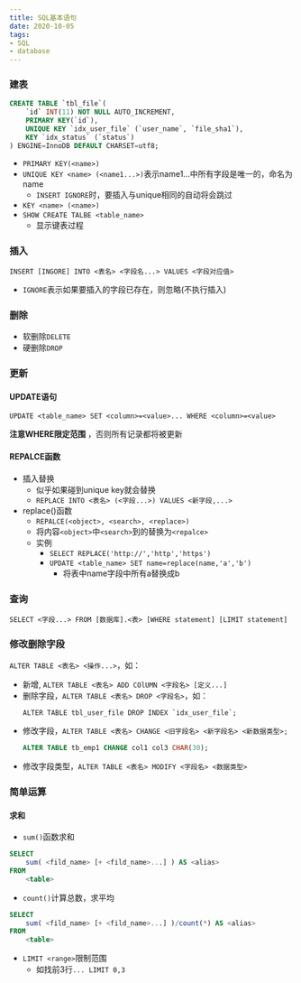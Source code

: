 ```yaml
---
title: SQL基本语句
date: 2020-10-05
tags: 
- SQL
- database
---
```



### 建表

```sql
CREATE TABLE `tbl_file`(
    `id` INT(11) NOT NULL AUTO_INCREMENT,
    PRIMARY KEY(`id`),
    UNIQUE KEY `idx_user_file` (`user_name`, `file_sha1`),
    KEY `idx_status` (`status`)
) ENGINE=InnoDB DEFAULT CHARSET=utf8;
```

- `PRIMARY KEY(<name>)`
- `UNIQUE KEY <name> (<name1...>)`表示name1...中所有字段是唯一的，命名为name
    * `INSERT IGNORE`时，要插入与unique相同的自动将会跳过
- `KEY <name> (<name>)`
- `SHOW CREATE TALBE <table_name>`
    * 显示键表过程


### 插入

`INSERT [INGORE] INTO <表名> <字段名...> VALUES <字段对应值>`

- `IGNORE`表示如果要插入的字段已存在，则忽略(不执行插入)


### 删除

- 软删除`DELETE`
- 硬删除`DROP`


### 更新

#### UPDATE语句

`UPDATE <table_name> SET <column>=<value>... WHERE <column>=<value>`

 **注意WHERE限定范围** ，否则所有记录都将被更新


#### REPALCE函数

- 插入替换
    * 似乎如果碰到unique key就会替换
    * `REPLACE INTO <表名> (<字段...>) VALUES <新字段,...>`
- replace()函数
    * `REPALCE(<object>, <search>, <replace>)`
    * 将内容`<object>`中`<search>`到的替换为`<repalce>`
    * 实例
        + `SELECT REPLACE('http://','http','https')`
        + `UPDATE <table_name> SET name=replace(name,'a','b')`
            + 将表中name字段中所有a替换成b



### 查询

`SELECT <字段...> FROM [数据库].<表> [WHERE statement] [LIMIT statement]`


### 修改删除字段

`ALTER TABLE <表名> <操作...>`，如：

- 新增, `ALTER TABLE <表名> ADD COlUMN <字段名> [定义...]`
- 删除字段，`ALTER TABLE <表名> DROP <字段名>`，如：
    ```
    ALTER TABLE tbl_user_file DROP INDEX `idx_user_file`;
    ```
- 修改字段，`ALTER TABLE <表名> CHANGE <旧字段名> <新字段名> <新数据类型>;`
    ```sql
    ALTER TABLE tb_emp1 CHANGE col1 col3 CHAR(30);
    ```
- 修改字段类型，`ALTER TABLE <表名> MODIFY <字段名> <数据类型>`


### 简单运算

#### 求和

- `sum()`函数求和

```sql
SELECT
    sum( <fild_name> [+ <fild_name>...] ) AS <alias>
FROM
    <table>
```

- `count()`计算总数，求平均

```sql
SELECT
    sum( <fild_name> [+ <fild_name>...] )/count(*) AS <alias>
FROM
    <table>
```

- `LIMIT <range>`限制范围
    * 如找前3行`... LIMIT 0,3`

